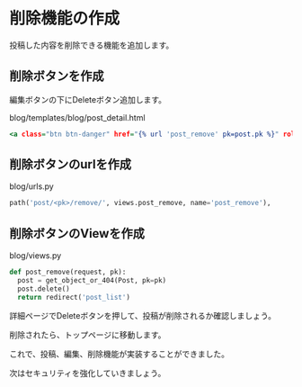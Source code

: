 # 削除機能の作成

投稿した内容を削除できる機能を追加します。

## 削除ボタンを作成

編集ボタンの下にDeleteボタン追加します。

blog/templates/blog/post_detail.html
```html:blog/templates/blog/post_detail.html
<a class="btn btn-danger" href="{% url 'post_remove' pk=post.pk %}" role="button">Delete</a>
```

## 削除ボタンのurlを作成

blog/urls.py
```python:blog/urls.py
path('post/<pk>/remove/', views.post_remove, name='post_remove'),
```

## 削除ボタンのViewを作成

blog/views.py
```python:blog/views.py
def post_remove(request, pk):
  post = get_object_or_404(Post, pk=pk)
  post.delete()
  return redirect('post_list')
```

詳細ページでDeleteボタンを押して、投稿が削除されるか確認しましょう。

削除されたら、トップページに移動します。

これで、投稿、編集、削除機能が実装することができました。

次はセキュリティを強化していきましょう。
